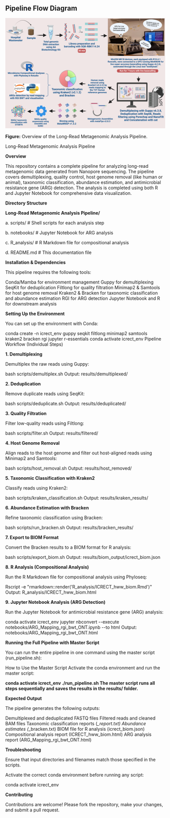 ## Pipeline Flow Diagram

![Pipeline Flow](Fig1_Overall_workflow.png)

**Figure:** Overview of the Long-Read Metagenomic Analysis Pipeline.


Long-Read Metagenomic Analysis Pipeline

**Overview**

This repository contains a complete pipeline for analyzing long-read metagenomic data generated from Nanopore sequencing. The pipeline covers demultiplexing, quality control, host genome removal (like human or animal), taxonomic classification, abundance estimation, and antimicrobial resistance gene (ARG) detection. The analysis is completed using both R and Jupyter Notebook for comprehensive data visualization.


**Directory Structure**


**Long-Read Metagenomic Analysis Pipeline/**


a. scripts/                      # Shell scripts for each analysis step


b. notebooks/                    # Jupyter Notebook for ARG analysis


c. R_analysis/                    # R Markdown file for compositional analysis


d. README.md                      # This documentation file


**Installation & Dependencies**

This pipeline requires the following tools:


Conda/Mamba for environment management
Guppy for demultiplexing
SeqKit for deduplication
Filtlong for quality filtration
Minimap2 & Samtools for host genome removal
Kraken2 & Bracken for taxonomic classification and abundance estimation
RGI for ARG detection
Jupyter Notebook and R for downstream analysis



**Setting Up the Environment**

You can set up the environment with Conda:

conda create -n icrect_env guppy seqkit filtlong minimap2 samtools kraken2 bracken rgi jupyter r-essentials
conda activate icrect_env
Pipeline Workflow (Individual Steps)



**1. Demultiplexing**

Demultiplex the raw reads using Guppy:

bash scripts/demultiplex.sh
Output: results/demultiplexed/



**2. Deduplication**

Remove duplicate reads using SeqKit:

bash scripts/deduplicate.sh
Output: results/deduplicated/



**3. Quality Filtration**

Filter low-quality reads using Filtlong:

bash scripts/filter.sh
Output: results/filtered/



**4. Host Genome Removal**

Align reads to the host genome and filter out host-aligned reads using Minimap2 and Samtools:

bash scripts/host_removal.sh
Output: results/host_removed/



**5. Taxonomic Classification with Kraken2**

Classify reads using Kraken2:

bash scripts/kraken_classification.sh
Output: results/kraken_results/



**6. Abundance Estimation with Bracken**

Refine taxonomic classification using Bracken:

bash scripts/run_bracken.sh
Output: results/bracken_results/



**7. Export to BIOM Format**

Convert the Bracken results to a BIOM format for R analysis:

bash scripts/export_biom.sh
Output: results/biom_output/icrect_biom.json



**8. R Analysis (Compositional Analysis)**

Run the R Markdown file for compositional analysis using Phyloseq:

Rscript -e "rmarkdown::render('R_analysis/ICRECT_hww_biom.Rmd')"
Output: R_analysis/ICRECT_hww_biom.html



**9. Jupyter Notebook Analysis (ARG Detection)**

Run the Jupyter Notebook for antimicrobial resistance gene (ARG) analysis:

conda activate icrect_env
jupyter nbconvert --execute notebooks/ARG_Mapping_rgi_bwt_ONT.ipynb --to html
Output: notebooks/ARG_Mapping_rgi_bwt_ONT.html






**Running the Full Pipeline with Master Script**

You can run the entire pipeline in one command using the master script (run_pipeline.sh):


How to Use the Master Script
Activate the conda environment and run the master script:


**conda activate icrect_env
./run_pipeline.sh
The master script runs all steps sequentially and saves the results in the results/ folder.**


**Expected Output**

The pipeline generates the following outputs:


Demultiplexed and deduplicated FASTQ files
Filtered reads and cleaned BAM files
Taxonomic classification reports (*_report.txt)
Abundance estimates (*_bracken.txt)
BIOM file for R analysis (icrect_biom.json)
Compositional analysis report (ICRECT_hww_biom.html)
ARG analysis report (ARG_Mapping_rgi_bwt_ONT.html)


**Troubleshooting**

Ensure that input directories and filenames match those specified in the scripts.

Activate the correct conda environment before running any script:

conda activate icrect_env

**Contributing**

Contributions are welcome! Please fork the repository, make your changes, and submit a pull request.
